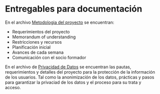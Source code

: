 # Entregables para documentación

En el archivo [Metodologia del proyecto](Metodologia_del_proyecto.pdf) se encuentran: 
 - Requerimientos del proyecto
 - Memorandum of understanding
 - Restricciones y recursos
 - Planificación inicial
 - Avances de cada semana
 - Comunicación con el socio formador

En el archivo de [Privacidad de Datos](PrivacidadDatos.pdf) se encuentran las pautas, requerimientos y detalles del proyecto para la protección de la información de los usuarios. Tal como la anonimización de los datos, prácticas y pasos para garantizar la privaciad de los datos y el proceso para su trata y acceso. 
